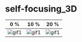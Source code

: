 # self-focusing_3D

|0 %|10 %|20 %|
|:-----:|:----:|:----:|
|![gif1](https://github.com/VasilyevEvgeny/self-focusing_3D/blob/master/gifs/noise_percent%3D00__m%3D1.gif)|![gif1](https://github.com/VasilyevEvgeny/self-focusing_3D/blob/master/gifs/noise_percent%3D10__m%3D1.gif)|![gif1](https://github.com/VasilyevEvgeny/self-focusing_3D/blob/master/gifs/noise_percent%3D20__m%3D1.gif)|
